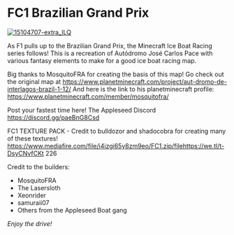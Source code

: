 
# FC1 Brazilian Grand Prix

[![15104707-extra_lLQ](https://user-images.githubusercontent.com/43221920/147309064-7a8766f6-f891-46b8-bdae-e65855b72ec7.jpg)][dl-latest]



As F1 pulls up to the Brazilian Grand Prix, the Minecraft Ice Boat Racing series follows! This is a recreation of Autódromo José Carlos Pace with various fantasy elements to make for a good ice boat racing map.

Big thanks to MosquitoFRA for creating the basis of this map!
Go check out the original map at https://www.planetminecraft.com/project/aut-dromo-de-interlagos-brazil-1-12/
And here is the link to his planetminecraft profile: https://www.planetminecraft.com/member/mosquitofra/

Post your fastest time here! The Appleseed Discord
https://discord.gg/paeBnG8Csd

FC1 TEXTURE PACK - Credit to bulldozor and shadocobra for creating many of these textures!
https://www.mediafire.com/file/i4izgi65y8zm9eo/FC1.zip/filehttps://we.tl/t-DsyCNvfCKt
226

Credit to the builders:
- MosquitoFRA
- The Lasersloth
- Xeonrider
- samuraii07
- Others from the Appleseed Boat gang


*Enjoy the drive!*


[dl-latest]: https://github.com/FormulaCraftOne/FC1-SpaFrancorchamps/releases/latest/download/FC1.SpaFranc.zip
